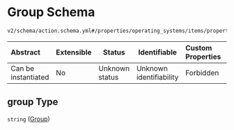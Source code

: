 # Group Schema

```txt
v2/schema/action.schema.yml#/properties/operating_systems/items/properties/steps/items/properties/actions/items/oneOf/0/properties/heimdall:flash/properties/partitions/items/properties/group
```




| Abstract            | Extensible | Status         | Identifiable            | Custom Properties | Additional Properties | Access Restrictions | Defined In                                                           |
| :------------------ | ---------- | -------------- | ----------------------- | :---------------- | --------------------- | ------------------- | -------------------------------------------------------------------- |
| Can be instantiated | No         | Unknown status | Unknown identifiability | Forbidden         | Allowed               | none                | [device.schema.json\*](../device.schema.json "open original schema") |

## group Type

`string` ([Group](device-properties-operating-systems-operating-system-properties-steps-step-properties-group-step-action-oneof-heimdallflash-action-properties-heimdallflash-action-properties-partitions-partition-properties-group.md))
